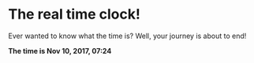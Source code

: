 # The real time clock!

Ever wanted to know what the time is? Well, your journey is about to end!

**The time is Nov 10, 2017, 07:24**